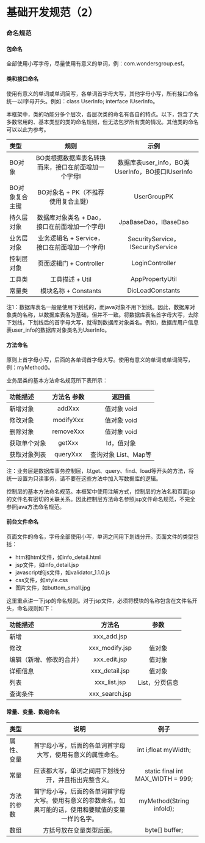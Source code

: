 # 基础开发规范（2）

### 命名规范

#### 包命名

全部使用小写字母，尽量使用有意义的单词，例：com.wondersgroup.esf。

#### 类和接口命名

使用有意义的单词或单词简写，各单词首字母大写，其他字母小写，所有接口命名统一以I字母开头。例如：class UserInfo; interface IUserInfo。

本框架中，类的功能分多个层次，各层次类的命名有各自的特点。以下，包含了大多数常用的、基本类型的类的命名规则，但无法包罗所有类的情况。其他类的命名可以以此为参考。

|类型 | 规则 | 示例|
| :- | :-------: |:-------:|
|BO对象| BO类根据数据库表名转换而来，接口在前面增加一个字母I |数据库表user_info，BO类UserInfo，BO接口IUserInfo|
|BO对象复合主键| BO对象名 + PK（不推荐使用复合主键） |  UserGroupPK|
|持久层对象  | 数据库对象类名 + Dao，接口在前面增加一个字母I | JpaBaseDao，IBaseDao|
|业务层对象   |业务逻辑名 + Service，接口在前面增加一个字母I  |  SecurityService，ISecurityService|
|控制层对象   |页面逻辑门 + Controller | LoginController|
|工具类 |工具描述 + Util| AppPropertyUtil|
|常量类 |模块名称 + Constants  |  DicLoadConstants|

注1：数据库表名一般是使用下划线的，而java对象不用下划线。因此，数据库对象类的名称，以数据库表名为基础，但并不一致。将数据库表名首字母大写，去除下划线，下划线后的首字母大写，就得到数据库对象类名。例如，数据库用户信息表user_info的数据库对象类名为UserInfo。

#### 方法命名

原则上首字母小写，后面的各单词首字母大写。使用有意义的单词或单词简写，例：myMethod()。

业务层类的基本方法命名规范所下表所示：

|功能描述  |  方法名 参数|  返回值|
| :- | :-------: |:-------:|
|新增对象   | addXxx | 值对象 void|
|修改对象  |  modifyXxx|   值对象 void|
|删除对象   | removeXxx  | 值对象 void|
|获取单个对象  |getXxx | Id，值对象|
|获取对象列表  |queryXxx |   查询对象    List、Map等|

注：业务层是数据库事务控制层，以get、query、find、load等开头的方法，将统一设置为只读事务，请不要在这些方法中加入写数据库的逻辑。

控制层的基本方法命名规范。本框架中使用注解方式，控制层的方法名和页面jsp的文件名有密切的关联关系。因此控制层方法命名参照jsp文件命名规范，不完全参照java方法命名规范。

#### 前台文件命名

页面文件的命名，字母全部使用小写，单词之间用下划线分开。页面文件的类型包括：

+ htm和html文件，如info_detail.html
+ jsp文件，如info_detail.jsp
+ javascript的js文件，如validator_1.1.0.js
+ css文件，如style.css
+ 图片文件，如buttom_small.jpg

这里重点讲一下jsp的命名规则。对于jsp文件，必须将模块的名称包含在文件名开头，命名规则如下：

|功能描述  |  方法名 |参数|
| :- | :-------: |:-------:|
|新增 | xxx_add.jsp ||
|修改|  xxx_modify.jsp  |值对象|
|编辑（新增、修改的合并）  |  xxx_edit.jsp   | 值对象|
|详细信息|    xxx_detail.jsp|  值对象|
|列表|  xxx_list.jsp |  List，分页信息|
|查询条件|    xxx_search.jsp | |

#### 常量、变量、数组命名

|类型  |说明| 例子|
| :- | :-------: |:-------:|
| 属性、变量 |首字母小写，后面的各单词首字母大写，使用有意义的属性命名。  | int i;float myWidth;|
|常量  |应该都大写，单词之间用下划线分开，并且指出完整含义。 | static final int MAX_WIDTH = 999;|
|方法的参数  | 首字母小写，后面的各单词首字母大写。使用有意义的参数命名，如果可能的话，使用和要赋值的变量一样的名字。| myMethod(String infoId);|
|数组|  方括号放在变量类型后面。  |  byte[] buffer;|



